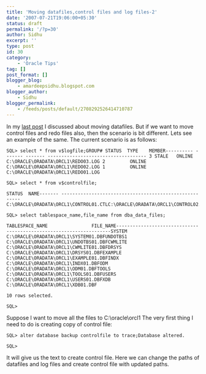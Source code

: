 ```yaml
---
title: 'Moving datafiles,control files and log files-2'
date: '2007-07-21T19:06:00+05:30'
status: draft
permalink: '/?p=30'
author: Sidhu
excerpt: ''
type: post
id: 30
category:
    - 'Oracle Tips'
tag: []
post_format: []
blogger_blog:
    - amardeepsidhu.blogspot.com
blogger_author:
    - Sidhu
blogger_permalink:
    - /feeds/posts/default/2708292526414710787
---
```

In my [last post](http://amardeepsidhu.blogspot.com/2007/07/moving-data-filescontrol-files-and-log.html) I discussed about moving datafiles. But if we want to move control files and redo files also, then the scenario is bit different. Lets see an example of the same. The current scenario is as follows:

```
SQL> select * from v$logfile;GROUP# STATUS  TYPE    MEMBER---------- ------- ------- ------------------------------------ 3 STALE   ONLINE  C:\ORACLE\ORADATA\ORCL1\REDO03.LOG 2         ONLINE  C:\ORACLE\ORADATA\ORCL1\REDO02.LOG 1         ONLINE  C:\ORACLE\ORADATA\ORCL1\REDO01.LOG

SQL> select * from v$controlfile;

STATUS  NAME------- -------------------------------------------------------C:\ORACLE\ORADATA\ORCL1\CONTROL01.CTLC:\ORACLE\ORADATA\ORCL1\CONTROL02.CTLC:\ORACLE\ORADATA\ORCL1\CONTROL03.CTL

SQL> select tablespace_name,file_name from dba_data_files;

TABLESPACE_NAME                FILE_NAME------------------------------ --------------------------------------SYSTEM                         C:\ORACLE\ORADATA\ORCL1\SYSTEM01.DBFUNDOTBS1                       C:\ORACLE\ORADATA\ORCL1\UNDOTBS01.DBFCWMLITE                        C:\ORACLE\ORADATA\ORCL1\CWMLITE01.DBFDRSYS                          C:\ORACLE\ORADATA\ORCL1\DRSYS01.DBFEXAMPLE                        C:\ORACLE\ORADATA\ORCL1\EXAMPLE01.DBFINDX                           C:\ORACLE\ORADATA\ORCL1\INDX01.DBFODM                            C:\ORACLE\ORADATA\ORCL1\ODM01.DBFTOOLS                          C:\ORACLE\ORADATA\ORCL1\TOOLS01.DBFUSERS                          C:\ORACLE\ORADATA\ORCL1\USERS01.DBFXDB                            C:\ORACLE\ORADATA\ORCL1\XDB01.DBF

10 rows selected.

SQL>
```

Suppose I want to move all the files to C:\\oracle\\orcl1 The very first thing I need to do is creating copy of control file:

```
SQL> alter database backup controlfile to trace;Database altered.

SQL>
```

It will give us the text to create control file. Here we can change the paths of datafiles and log files and create control file with updated paths.
